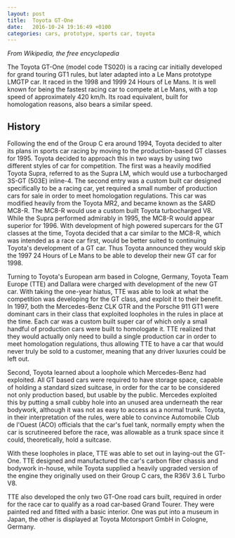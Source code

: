 ```yaml
---
layout: post
title:  Toyota GT-One
date:   2016-10-24 19:16:49 +0100
categories: cars, prototype, sports car, toyota
---
```

_From Wikipedia, the free encyclopedia_

The Toyota GT-One (model code TS020) is a racing car initially developed for grand touring GT1 rules, but later adapted into a Le Mans prototype LMGTP car. It raced in the 1998 and 1999 24 Hours of Le Mans. It is well known for being the fastest racing car to compete at Le Mans, with a top speed of approximately 420 km/h. Its road equivalent, built for homologation reasons, also bears a similar speed.

## History
Following the end of the Group C era around 1994, Toyota decided to alter its plans in sports car racing by moving to the production-based GT classes for 1995. Toyota decided to approach this in two ways by using two different styles of car for competition. The first was a heavily modified Toyota Supra, referred to as the Supra LM, which would use a turbocharged 3S-GT (503E) inline-4. The second entry was a custom built car designed specifically to be a racing car, yet required a small number of production cars for sale in order to meet homologation regulations. This car was modified heavily from the Toyota MR2, and became known as the SARD MC8-R. The MC8-R would use a custom built Toyota turbocharged V8. While the Supra performed admirably in 1995, the MC8-R would appear superior for 1996. With development of high powered supercars for the GT classes at the time, Toyota decided that a car similar to the MC8-R, which was intended as a race car first, would be better suited to continuing Toyota's development of a GT car. Thus Toyota announced they would skip the 1997 24 Hours of Le Mans to be able to develop their new GT car for 1998.

Turning to Toyota's European arm based in Cologne, Germany, Toyota Team Europe (TTE) and Dallara were charged with development of the new GT car. With taking the one-year hiatus, TTE was able to look at what the competition was developing for the GT class, and exploit it to their benefit. In 1997, both the Mercedes-Benz CLK GTR and the Porsche 911 GT1 were dominant cars in their class that exploited loopholes in the rules in place at the time. Each car was a custom built super car of which only a small handful of production cars were built to homologate it. TTE realized that they would actually only need to build a single production car in order to meet homologation regulations, thus allowing TTE to have a car that would never truly be sold to a customer, meaning that any driver luxuries could be left out.

Second, Toyota learned about a loophole which Mercedes-Benz had exploited. All GT based cars were required to have storage space, capable of holding a standard sized suitcase, in order for the car to be considered not only production based, but usable by the public. Mercedes exploited this by putting a small cubby hole into an unused area underneath the rear bodywork, although it was not as easy to access as a normal trunk. Toyota, in their interpretation of the rules, were able to convince Automobile Club de l'Ouest (ACO) officials that the car's fuel tank, normally empty when the car is scrutineered before the race, was allowable as a trunk space since it could, theoretically, hold a suitcase.

With these loopholes in place, TTE was able to set out in laying-out the GT-One. TTE designed and manufactured the car's carbon fiber chassis and bodywork in-house, while Toyota supplied a heavily upgraded version of the engine they originally used on their Group C cars, the R36V 3.6 L Turbo V8.

TTE also developed the only two GT-One road cars built, required in order for the race car to qualify as a road car-based Grand Tourer. They were painted red and fitted with a basic interior. One was put into a museum in Japan, the other is displayed at Toyota Motorsport GmbH in Cologne, Germany.

